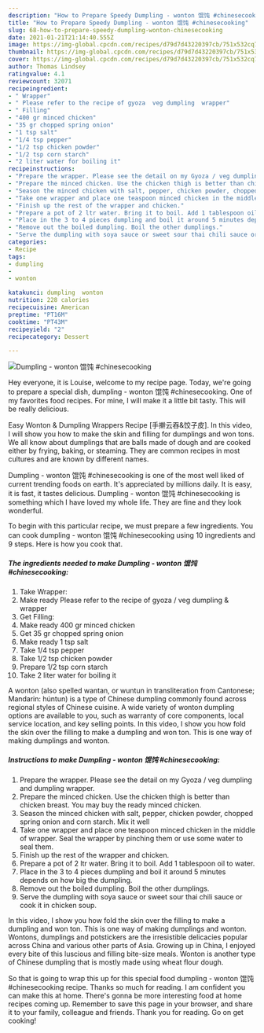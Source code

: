 ```yaml
---
description: "How to Prepare Speedy Dumpling - wonton 馄饨 #chinesecooking"
title: "How to Prepare Speedy Dumpling - wonton 馄饨 #chinesecooking"
slug: 68-how-to-prepare-speedy-dumpling-wonton-chinesecooking
date: 2021-01-21T21:14:40.555Z
image: https://img-global.cpcdn.com/recipes/d79d7d43220397cb/751x532cq70/dumpling-wonton-馄饨-chinesecooking-recipe-main-photo.jpg
thumbnail: https://img-global.cpcdn.com/recipes/d79d7d43220397cb/751x532cq70/dumpling-wonton-馄饨-chinesecooking-recipe-main-photo.jpg
cover: https://img-global.cpcdn.com/recipes/d79d7d43220397cb/751x532cq70/dumpling-wonton-馄饨-chinesecooking-recipe-main-photo.jpg
author: Thomas Lindsey
ratingvalue: 4.1
reviewcount: 32071
recipeingredient:
- " Wrapper"
- " Please refer to the recipe of gyoza  veg dumpling  wrapper"
- " Filling"
- "400 gr minced chicken"
- "35 gr chopped spring onion"
- "1 tsp salt"
- "1/4 tsp pepper"
- "1/2 tsp chicken powder"
- "1/2 tsp corn starch"
- "2 liter water for boiling it"
recipeinstructions:
- "Prepare the wrapper. Please see the detail on my Gyoza / veg dumpling and dumpling wrapper."
- "Prepare the minced chicken. Use the chicken thigh is better than chicken breast. You may buy the ready minced chicken."
- "Season the minced chicken with salt, pepper, chicken powder, chopped spring onion and corn starch. Mix it well"
- "Take one wrapper and place one teaspoon minced chicken in the middle of wrapper. Seal the wrapper by pinching them or use some water to seal them."
- "Finish up the rest of the wrapper and chicken."
- "Prepare a pot of 2 ltr water. Bring it to boil. Add 1 tablespoon oil to water."
- "Place in the 3 to 4 pieces dumpling and boil it around 5 minutes depends on how big the dumpling."
- "Remove out the boiled dumpling. Boil the other dumplings."
- "Serve the dumpling with soya sauce or sweet sour thai chili sauce or cook it in chicken soup."
categories:
- Recipe
tags:
- dumpling
- 
- wonton

katakunci: dumpling  wonton 
nutrition: 228 calories
recipecuisine: American
preptime: "PT16M"
cooktime: "PT43M"
recipeyield: "2"
recipecategory: Dessert

---
```



![Dumpling - wonton 馄饨 #chinesecooking](https://img-global.cpcdn.com/recipes/d79d7d43220397cb/751x532cq70/dumpling-wonton-馄饨-chinesecooking-recipe-main-photo.jpg)

Hey everyone, it is Louise, welcome to my recipe page. Today, we're going to prepare a special dish, dumpling - wonton 馄饨 #chinesecooking. One of my favorites food recipes. For mine, I will make it a little bit tasty. This will be really delicious.

Easy Wonton &amp; Dumpling Wrappers Recipe [手擀云吞&amp;饺子皮]. In this video, I will show you how to make the skin and filling for dumplings and won tons. We all know about dumplings that are balls made of dough and are cooked either by frying, baking, or steaming. They are common recipes in most cultures and are known by different names.

Dumpling - wonton 馄饨 #chinesecooking is one of the most well liked of current trending foods on earth. It's appreciated by millions daily. It is easy, it is fast, it tastes delicious. Dumpling - wonton 馄饨 #chinesecooking is something which I have loved my whole life. They are fine and they look wonderful.


To begin with this particular recipe, we must prepare a few ingredients. You can cook dumpling - wonton 馄饨 #chinesecooking using 10 ingredients and 9 steps. Here is how you cook that.

<!--inarticleads1-->

##### The ingredients needed to make Dumpling - wonton 馄饨 #chinesecooking:

1. Take  Wrapper:
1. Make ready  Please refer to the recipe of gyoza / veg dumpling &amp; wrapper
1. Get  Filling:
1. Make ready 400 gr minced chicken
1. Get 35 gr chopped spring onion
1. Make ready 1 tsp salt
1. Take 1/4 tsp pepper
1. Take 1/2 tsp chicken powder
1. Prepare 1/2 tsp corn starch
1. Take 2 liter water for boiling it


A wonton (also spelled wantan, or wuntun in transliteration from Cantonese; Mandarin: húntun) is a type of Chinese dumpling commonly found across regional styles of Chinese cuisine. A wide variety of wonton dumpling options are available to you, such as warranty of core components, local service location, and key selling points. In this video, I show you how fold the skin over the filling to make a dumpling and won ton. This is one way of making dumplings and wonton. 

<!--inarticleads2-->

##### Instructions to make Dumpling - wonton 馄饨 #chinesecooking:

1. Prepare the wrapper. Please see the detail on my Gyoza / veg dumpling and dumpling wrapper.
1. Prepare the minced chicken. Use the chicken thigh is better than chicken breast. You may buy the ready minced chicken.
1. Season the minced chicken with salt, pepper, chicken powder, chopped spring onion and corn starch. Mix it well
1. Take one wrapper and place one teaspoon minced chicken in the middle of wrapper. Seal the wrapper by pinching them or use some water to seal them.
1. Finish up the rest of the wrapper and chicken.
1. Prepare a pot of 2 ltr water. Bring it to boil. Add 1 tablespoon oil to water.
1. Place in the 3 to 4 pieces dumpling and boil it around 5 minutes depends on how big the dumpling.
1. Remove out the boiled dumpling. Boil the other dumplings.
1. Serve the dumpling with soya sauce or sweet sour thai chili sauce or cook it in chicken soup.


In this video, I show you how fold the skin over the filling to make a dumpling and won ton. This is one way of making dumplings and wonton. Wontons, dumplings and potstickers are the irresistible delicacies popular across China and various other parts of Asia. Growing up in China, I enjoyed every bite of this luscious and filling bite-size meals. Wonton is another type of Chinese dumpling that is mostly made using wheat flour dough. 

So that is going to wrap this up for this special food dumpling - wonton 馄饨 #chinesecooking recipe. Thanks so much for reading. I am confident you can make this at home. There's gonna be more interesting food at home recipes coming up. Remember to save this page in your browser, and share it to your family, colleague and friends. Thank you for reading. Go on get cooking!
